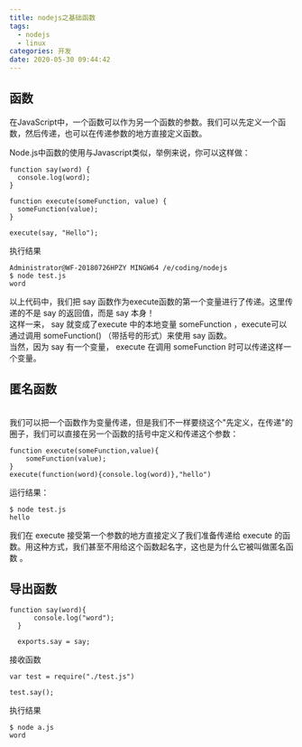 ```yaml
---
title: nodejs之基础函数
tags:
  - nodejs
  - linux
categories: 开发
date: 2020-05-30 09:44:42
---
```


## 函数

在JavaScript中，一个函数可以作为另一个函数的参数。我们可以先定义一个函数，然后传递，也可以在传递参数的地方直接定义函数。

Node.js中函数的使用与Javascript类似，举例来说，你可以这样做： 

    function say(word) {
      console.log(word);
    }

    function execute(someFunction, value) {
      someFunction(value);
    }

    execute(say, "Hello");

执行结果

    Administrator@WF-20180726HPZY MINGW64 /e/coding/nodejs
    $ node test.js
    word

 以上代码中，我们把 say 函数作为execute函数的第一个变量进行了传递。这里传递的不是 say 的返回值，而是 say 本身！
<br/>这样一来， say 就变成了execute 中的本地变量 someFunction ，execute可以通过调用 someFunction() （带括号的形式）来使用 say 函数。<br/>
当然，因为 say 有一个变量， execute 在调用 someFunction 时可以传递这样一个变量。 

## 匿名函数
<br/>我们可以把一个函数作为变量传递，但是我们不一样要绕这个"先定义，在传递"的圈子，我们可以直接在另一个函数的括号中定义和传递这个参数：<br/>

    function execute(someFunction,value){
        someFunction(value);
    }
    execute(function(word){console.log(word)},"hello")

运行结果：

    $ node test.js
    hello

 我们在 execute 接受第一个参数的地方直接定义了我们准备传递给 execute 的函数。用这种方式，我们甚至不用给这个函数起名字，这也是为什么它被叫做匿名函数 。 

 ## 导出函数

    function say(word){
          console.log("word");
      }

      exports.say = say;

接收函数

    var test = require("./test.js")

    test.say();

执行结果

    $ node a.js
    word